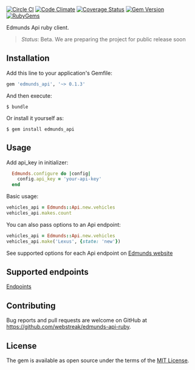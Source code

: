 [![Circle CI](https://circleci.com/gh/webstreak/edmunds-api-ruby.svg?style=shield)](https://circleci.com/gh/webstreak/edmunds-api-ruby)
[![Code Climate](https://codeclimate.com/github/webstreak/edmunds-api-ruby/badges/gpa.svg)](https://codeclimate.com/github/webstreak/edmunds-api-ruby)
[![Coverage Status](https://coveralls.io/repos/github/webstreak/edmunds-api-ruby/badge.svg)](https://coveralls.io/github/webstreak/edmunds-api-ruby)
[![Gem Version](https://badge.fury.io/rb/edmunds_api.svg)](https://badge.fury.io/rb/edmunds_api)
[![RubyGems](http://img.shields.io/gem/dt/edmunds_api.svg?style=flat)](http://rubygems.org/gems/edmunds_api)

Edmunds Api ruby client.

> *Status*: Beta. We are preparing the project for public release soon

## Installation

Add this line to your application's Gemfile:

```ruby
gem 'edmunds_api', '~> 0.1.3'
```

And then execute:

    $ bundle

Or install it yourself as:

    $ gem install edmunds_api

## Usage
Add api_key in initializer:

```ruby
  Edmunds.configure do |config|
    config.api_key = 'your-api-key'
  end
```
Basic usage:
```ruby
vehicles_api = Edmunds::Api.new.vehicles
vehicles_api.makes.count
```
You can also pass options to an Api endpoint:
```ruby
vehicles_api = Edmunds::Api.new.vehicles
vehicles_api.make('Lexus', {state: 'new'})
```
See supported options for each Api endpoint on [Edmunds website](http://developer.edmunds.com/api-documentation/overview/)  

## Supported endpoints
[Endpoints](endpoints.md)

## Contributing

Bug reports and pull requests are welcome on GitHub at https://github.com/webstreak/edmunds-api-ruby.


## License

The gem is available as open source under the terms of the [MIT License](http://opensource.org/licenses/MIT).
